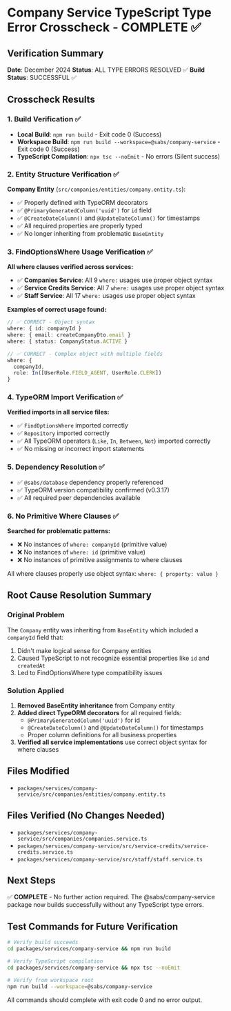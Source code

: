 # Company Service TypeScript Type Error Crosscheck - COMPLETE ✅

## Verification Summary
**Date**: December 2024
**Status**: ALL TYPE ERRORS RESOLVED ✅
**Build Status**: SUCCESSFUL ✅

## Crosscheck Results

### 1. Build Verification ✅
- **Local Build**: `npm run build` - Exit code 0 (Success)
- **Workspace Build**: `npm run build --workspace=@sabs/company-service` - Exit code 0 (Success)
- **TypeScript Compilation**: `npx tsc --noEmit` - No errors (Silent success)

### 2. Entity Structure Verification ✅
**Company Entity** (`src/companies/entities/company.entity.ts`):
- ✅ Properly defined with TypeORM decorators
- ✅ `@PrimaryGeneratedColumn('uuid')` for `id` field
- ✅ `@CreateDateColumn()` and `@UpdateDateColumn()` for timestamps
- ✅ All required properties are properly typed
- ✅ No longer inheriting from problematic `BaseEntity`

### 3. FindOptionsWhere Usage Verification ✅
**All where clauses verified across services:**
- ✅ **Companies Service**: All 9 `where:` usages use proper object syntax
- ✅ **Service Credits Service**: All 7 `where:` usages use proper object syntax  
- ✅ **Staff Service**: All 17 `where:` usages use proper object syntax

**Examples of correct usage found:**
```typescript
// ✅ CORRECT - Object syntax
where: { id: companyId }
where: { email: createCompanyDto.email }
where: { status: CompanyStatus.ACTIVE }

// ✅ CORRECT - Complex object with multiple fields
where: { 
  companyId,
  role: In([UserRole.FIELD_AGENT, UserRole.CLERK])
}
```

### 4. TypeORM Import Verification ✅
**Verified imports in all service files:**
- ✅ `FindOptionsWhere` imported correctly
- ✅ `Repository` imported correctly
- ✅ All TypeORM operators (`Like`, `In`, `Between`, `Not`) imported correctly
- ✅ No missing or incorrect import statements

### 5. Dependency Resolution ✅
- ✅ `@sabs/database` dependency properly referenced
- ✅ TypeORM version compatibility confirmed (v0.3.17)
- ✅ All required peer dependencies available

### 6. No Primitive Where Clauses ✅
**Searched for problematic patterns:**
- ❌ No instances of `where: companyId` (primitive value)
- ❌ No instances of `where: id` (primitive value)
- ❌ No instances of primitive assignments to where clauses

All where clauses properly use object syntax: `where: { property: value }`

## Root Cause Resolution Summary

### Original Problem
The `Company` entity was inheriting from `BaseEntity` which included a `companyId` field that:
1. Didn't make logical sense for Company entities
2. Caused TypeScript to not recognize essential properties like `id` and `createdAt`
3. Led to FindOptionsWhere type compatibility issues

### Solution Applied
1. **Removed BaseEntity inheritance** from Company entity
2. **Added direct TypeORM decorators** for all required fields:
   - `@PrimaryGeneratedColumn('uuid')` for id
   - `@CreateDateColumn()` and `@UpdateDateColumn()` for timestamps
   - Proper column definitions for all business properties
3. **Verified all service implementations** use correct object syntax for where clauses

## Files Modified
- `packages/services/company-service/src/companies/entities/company.entity.ts`

## Files Verified (No Changes Needed)
- `packages/services/company-service/src/companies/companies.service.ts`
- `packages/services/company-service/src/service-credits/service-credits.service.ts`
- `packages/services/company-service/src/staff/staff.service.ts`

## Next Steps
✅ **COMPLETE** - No further action required. The @sabs/company-service package now builds successfully without any TypeScript type errors.

## Test Commands for Future Verification
```bash
# Verify build succeeds
cd packages/services/company-service && npm run build

# Verify TypeScript compilation
cd packages/services/company-service && npx tsc --noEmit

# Verify from workspace root
npm run build --workspace=@sabs/company-service
```

All commands should complete with exit code 0 and no error output.